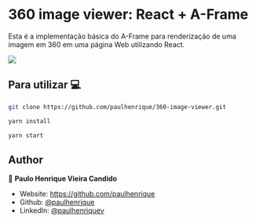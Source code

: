 # 360 image viewer: React + A-Frame

Esta é a implementação básica do A-Frame para renderização de uma imagem em 360 em uma página Web utilizando React.

<img src="https://media.giphy.com/media/5UBoOZwhfwHpC4QALT/giphy.gif"/>

## Para utilizar 💻

```sh
git clone https://github.com/paulhenrique/360-image-viewer.git
```
```sh
yarn install
```

```sh
yarn start
```


## Author

👤 **Paulo Henrique Vieira Candido**

* Website: https://github.com/paulhenrique
* Github: [@paulhenrique](https://github.com/paulhenrique)
* LinkedIn: [@paulhenriquev](https://linkedin.com/in/paulhenriquev)
